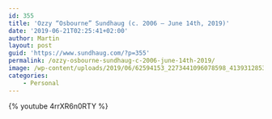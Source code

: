 ```yaml
---
id: 355
title: 'Ozzy “Osbourne” Sundhaug (c. 2006 – June 14th, 2019)'
date: '2019-06-21T02:25:41+02:00'
author: Martin
layout: post
guid: 'https://www.sundhaug.com/?p=355'
permalink: /ozzy-osbourne-sundhaug-c-2006-june-14th-2019/
image: /wp-content/uploads/2019/06/62594153_2273441096078598_4139312853649719296_n1.jpg
categories:
    - Personal
---
```


{% youtube 4rrXR6n0RTY %}